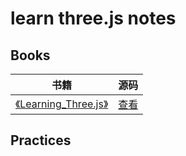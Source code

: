 # learn three.js notes

## Books

| 书籍                                                         | 源码                              |
| ------------------------------------------------------------ | --------------------------------- |
| [《Learning_Three.js》](https://book.douban.com/subject/26349497/) | [查看](./Books/Learning_Three.js) |



## Practices